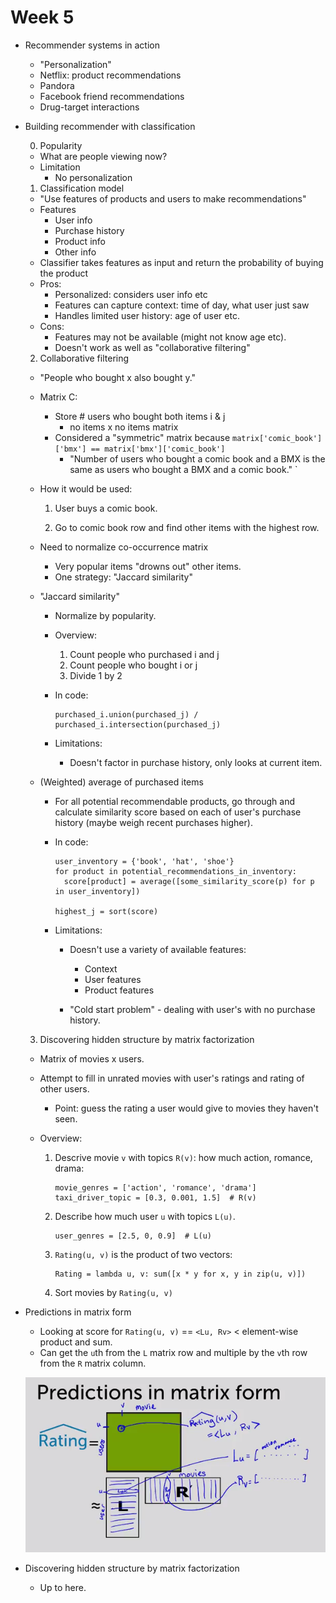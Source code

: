 # Week 5

* Recommender systems in action

  * "Personalization"
  * Netflix: product recommendations
  * Pandora
  * Facebook friend recommendations
  * Drug-target interactions

* Building recommender with classification

  0. Popularity

    * What are people viewing now?
    * Limitation
      * No personalization

  1. Classification model

    * "Use features of products and users to make recommendations"
    * Features
      * User info
      * Purchase history
      * Product info
      * Other info
    * Classifier takes features as input and return the probability of buying the product
    * Pros:
      * Personalized: considers user info etc
      * Features can capture context: time of day, what user just saw
      * Handles limited user history: age of user etc.
    * Cons:
      * Features may not be available (might not know age etc).
      * Doesn't work as well as "collaborative filtering"

  2. Collaborative filtering

    * "People who bought x also bought y."
    * Matrix C:
      * Store # users who bought both items i & j
        * no items x no items matrix
      * Considered a "symmetric" matrix because ``matrix['comic_book']['bmx'] == matrix['bmx']['comic_book']``
        * "Number of users who bought a comic book and a BMX is the same as users who bought a BMX and a comic book."
    `
    * How it would be used:
      1. User buys a comic book.

      2. Go to comic book row and find other items with the highest row.

  * Need to normalize co-occurrence matrix

    * Very popular items "drowns out" other items.
    * One strategy: "Jaccard similarity"

  * "Jaccard similarity"

    * Normalize by popularity.
    * Overview:

      1. Count people who purchased i and j
      2. Count people who bought i or j
      3. Divide 1 by 2

    * In code:
    
        ```
        purchased_i.union(purchased_j) / purchased_i.intersection(purchased_j)
        ```

    * Limitations:

      * Doesn't factor in purchase history, only looks at current item.

  * (Weighted) average of purchased items

    * For all potential recommendable products, go through and calculate similarity score based on each of user's purchase history (maybe weigh recent purchases higher).

    * In code:

        ```
        user_inventory = {'book', 'hat', 'shoe'}
        for product in potential_recommendations_in_inventory:
          score[product] = average([some_similarity_score(p) for p in user_inventory])

        highest_j = sort(score)
        ```

    * Limitations:

      * Doesn't use a variety of available features:

        * Context
        * User features
        * Product features

      * "Cold start problem" - dealing with user's with no purchase history.

  3. Discovering hidden structure by matrix factorization

    * Matrix of movies x users.
    * Attempt to fill in unrated movies with user's ratings and rating of other users.
      * Point: guess the rating a user would give to movies they haven't seen.
    * Overview:

      1.  Descrive movie ```v``` with topics ```R(v)```: how much action, romance, drama:
           ```
           movie_genres = ['action', 'romance', 'drama']
           taxi_driver_topic = [0.3, 0.001, 1.5]  # R(v)
           ```

      2. Describe how much user ``u`` with topics ``L(u)``.

           ```
           user_genres = [2.5, 0, 0.9]  # L(u)
           ```
               
      3. ``Rating(u, v)`` is the product of two vectors:

            ```
            Rating = lambda u, v: sum([x * y for x, y in zip(u, v)])
            ```
      4. Sort movies by ```Rating(u, v)```

* Predictions in matrix form
  
  * Looking at score for ```Rating(u, v)``` == ```<Lu, Rv>``` < element-wise product and sum.
  * Can get the ```u```th from the ```L``` matrix row and multiple by the ```v```th row from the ``R`` matrix column.
    
  <img src="./images/predictions-in-matrix-form.png"></img>

* Discovering hidden structure by matrix factorization 

  * Up to here.
